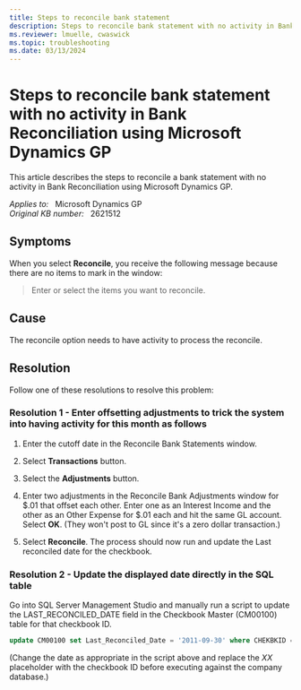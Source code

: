 ```yaml
---
title: Steps to reconcile bank statement
description: Steps to reconcile bank statement with no activity in Bank Reconciliation using Microsoft Dynamics GP.
ms.reviewer: lmuelle, cwaswick
ms.topic: troubleshooting
ms.date: 03/13/2024
---
```

# Steps to reconcile bank statement with no activity in Bank Reconciliation using Microsoft Dynamics GP

This article describes the steps to reconcile a bank statement with no activity in Bank Reconciliation using Microsoft Dynamics GP.

_Applies to:_ &nbsp; Microsoft Dynamics GP  
_Original KB number:_ &nbsp; 2621512

## Symptoms

When you select **Reconcile**, you receive the following message because there are no items to mark in the window:

> Enter or select the items you want to reconcile.

## Cause

The reconcile option needs to have activity to process the reconcile.

## Resolution

Follow one of these resolutions to resolve this problem:

### Resolution 1 - Enter offsetting adjustments to trick the system into having activity for this month as follows

1. Enter the cutoff date in the Reconcile Bank Statements window.

2. Select **Transactions** button.

3. Select the **Adjustments** button.

4. Enter two adjustments in the Reconcile Bank Adjustments window for $.01 that offset each other. Enter one as an Interest Income and the other as an Other Expense for $.01 each and hit the same GL account. Select **OK**. (They won't post to GL since it's a zero dollar transaction.)

5. Select **Reconcile**. The process should now run and update the Last reconciled date for the checkbook.

### Resolution 2 - Update the displayed date directly in the SQL table

Go into SQL Server Management Studio and manually run a script to update the LAST_RECONCILED_DATE field in the Checkbook Master (CM00100) table for that checkbook ID.

```sql
update CM00100 set Last_Reconciled_Date = '2011-09-30' where CHEKBKID = 'XX'
```

(Change the date as appropriate in the script above and replace the *XX* placeholder with the checkbook ID before executing against the company database.)
